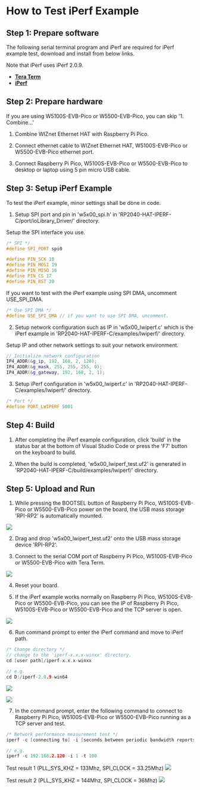 # How to Test iPerf Example



## Step 1: Prepare software

The following serial terminal program and iPerf are required for iPerf example test, download and install from below links.

Note that iPerf uses iPerf 2.0.9.

- [**Tera Term**][link-tera_term]
- [**iPerf**][link-iperf]



## Step 2: Prepare hardware

If you are using W5100S-EVB-Pico or W5500-EVB-Pico, you can skip '1. Combine...'

1. Combine WIZnet Ethernet HAT with Raspberry Pi Pico.

2. Connect ethernet cable to WIZnet Ethernet HAT, W5100S-EVB-Pico or W5500-EVB-Pico ethernet port.

3. Connect Raspberry Pi Pico, W5100S-EVB-Pico or W5500-EVB-Pico to desktop or laptop using 5 pin micro USB cable.



## Step 3: Setup iPerf Example

To test the iPerf example, minor settings shall be done in code.

1. Setup SPI port and pin in 'w5x00_spi.h' in 'RP2040-HAT-IPERF-C/port/ioLibrary_Driver/' directory.

Setup the SPI interface you use.

```cpp
/* SPI */
#define SPI_PORT spi0

#define PIN_SCK 18
#define PIN_MOSI 19
#define PIN_MISO 16
#define PIN_CS 17
#define PIN_RST 20
```

If you want to test with the iPerf example using SPI DMA, uncomment USE_SPI_DMA.

```cpp
/* Use SPI DMA */
#define USE_SPI_DMA // if you want to use SPI DMA, uncomment.
```

2. Setup network configuration such as IP in 'w5x00_lwiperf.c' which is the iPerf example in 'RP2040-HAT-IPERF-C/examples/lwiperf/' directory.

Setup IP and other network settings to suit your network environment.

```cpp
// Initialize network configuration
IP4_ADDR(&g_ip, 192, 168, 2, 120);
IP4_ADDR(&g_mask, 255, 255, 255, 0);
IP4_ADDR(&g_gateway, 192, 168, 2, 1);
```

3. Setup iPerf configuration in 'w5x00_lwiperf.c' in 'RP2040-HAT-IPERF-C/examples/lwiperf/' directory.

```cpp
/* Port */
#define PORT_LWIPERF 5001
```



## Step 4: Build

1. After completing the iPerf example configuration, click 'build' in the status bar at the bottom of Visual Studio Code or press the 'F7' button on the keyboard to build.

2. When the build is completed, 'w5x00_lwiperf_test.uf2' is generated in 'RP2040-HAT-IPERF-C/build/examples/lwiperf/' directory.



## Step 5: Upload and Run

1. While pressing the BOOTSEL button of Raspberry Pi Pico, W5100S-EVB-Pico or W5500-EVB-Pico power on the board, the USB mass storage 'RPI-RP2' is automatically mounted.

![][link-raspberry_pi_pico_usb_mass_storage]

2. Drag and drop 'w5x00_lwiperf_test.uf2' onto the USB mass storage device 'RPI-RP2'.

3. Connect to the serial COM port of Raspberry Pi Pico, W5100S-EVB-Pico or W5500-EVB-Pico with Tera Term.

![][link-connect_to_serial_com_port]

4. Reset your board.

5. If the iPerf example works normally on Raspberry Pi Pico, W5100S-EVB-Pico or W5500-EVB-Pico, you can see the IP of Raspberry Pi Pico, W5100S-EVB-Pico or W5500-EVB-Pico and the TCP server is open.

![][link-see_network_information_of_raspberry_pi_pico_and_open_tcp_server]

6. Run command prompt to enter the iPerf command and move to iPerf path.

```cpp
/* Change directory */
// change to the 'iperf-x.x.x-winxx' directory.
cd [user path]/iperf-x.x.x-winxx

// e.g.
cd D:/iperf-2.0.9-win64
```

![][link-run_command_prompt]

![][link-move_to_iperf_path]

7. In the command prompt, enter the following command to connect to Raspberry Pi Pico, W5100S-EVB-Pico or W5500-EVB-Pico running as a TCP server and test.

```cpp
/* Network performance measurement test */
iperf -c [connecting to] -i [seconds between periodic bandwidth reports] -t [time in seconds to transmit for]

// e.g.
iperf -c 192.168.2.120 -i 1 -t 100
```

Test result 1 (PLL_SYS_KHZ = 133Mhz, SPI_CLOCK = 33.25Mhz)
![][link-test_result_1]

Test result 2 (PLL_SYS_KHZ = 144Mhz, SPI_CLOCK = 36Mhz)
![][link-test_result_2]

<!--
Link
-->

[link-tera_term]: https://osdn.net/projects/ttssh2/releases/
[link-iperf]: https://iperf.fr/iperf-download.php
[link-raspberry_pi_pico_usb_mass_storage]: https://github.com/Wiznet/RP2040-HAT-IPERF-C/blob/main/static/images/lwiperf/raspberry_pi_pico_usb_mass_storage.png
[link-connect_to_serial_com_port]: https://github.com/Wiznet/RP2040-HAT-IPERF-C/blob/main/static/images/lwiperf/connect_to_serial_com_port.png
[link-see_network_information_of_raspberry_pi_pico_and_open_tcp_server]: https://github.com/Wiznet/RP2040-HAT-IPERF-C/blob/main/static/images/lwiperf/see_network_information_of_raspberry_pi_pico_and_open_tcp_server.png
[link-run_command_prompt]: https://github.com/Wiznet/RP2040-HAT-IPERF-C/blob/main/static/images/lwiperf/run_command_prompt.png
[link-move_to_iperf_path]: https://github.com/Wiznet/RP2040-HAT-IPERF-C/blob/main/static/images/lwiperf/move_to_iperf_path.png
[link-test_result_1]: https://github.com/Wiznet/RP2040-HAT-IPERF-C/blob/main/static/images/lwiperf/test_result_1.png
[link-test_result_2]: https://github.com/Wiznet/RP2040-HAT-IPERF-C/blob/main/static/images/lwiperf/test_result_2.png
